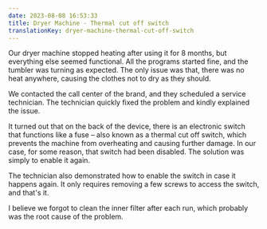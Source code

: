 ```yaml
---
date: 2023-08-08 16:53:33
title: Dryer Machine - Thermal cut off switch
translationKey: dryer-machine-thermal-cut-off-switch
---
```


Our dryer machine stopped heating after using it for 8 months, but everything else seemed functional. All the programs started fine, and the tumbler was turning as expected. The only issue was that, there was no heat anywhere, causing the clothes not to dry as they should. 

We contacted the call center of the brand, and they scheduled a service technician. The technician quickly fixed the problem and kindly explained the issue.

It turned out that on the back of the device, there is an electronic switch that functions like a fuse – also known as a thermal cut off switch, which prevents the machine from overheating and causing further damage. In our case, for some reason, that switch had been disabled. The solution was simply to enable it again. 

The technician also demonstrated how to enable the switch in case it happens again. It only requires removing a few screws to access the switch, and that's it. 

I believe we forgot to clean the inner filter after each run, which probably was the root cause of the problem.